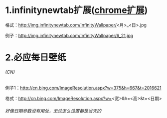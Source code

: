 # 1.infinitynewtab扩展([chrome扩展](http://infinitynewtab.com/))

格式：http://img.infinitynewtab.com/InfinityWallpaper/<月>_<日>.jpg

例子：http://img.infinitynewtab.com/InfinityWallpaper/6_21.jpg

# 2.必应每日壁纸

###### (CN)

例子1：http://cn.bing.com/ImageResolution.aspx?w=375&h=667&t=2016621

格式：http://cn.bing.com/ImageResolution.aspx?w=<宽>&h=<高>&t=<日期>

###### 好像日期参数没有用处，无论怎么设置都是当天的
